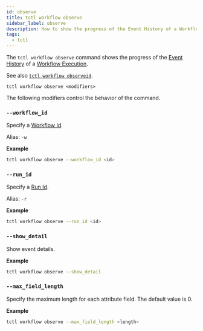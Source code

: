 ```yaml
---
id: observe
title: tctl workflow observe
sidebar_label: observe
description: How to show the progress of the Event History of a Workflow Execution using tctl.
tags:
  - tctl
---
```


The `tctl workflow observe` command shows the progress of the [Event History](/concepts/what-is-an-event-history) of a [Workflow Execution](/concepts/what-is-a-workflow-execution).

See also [`tctl workflow observeid`](/tctl-v1/workflow/observeid).

`tctl workflow observe <modifiers>`

The following modifiers control the behavior of the command.

### `--workflow_id`

Specify a [Workflow Id](/concepts/what-is-a-workflow-id).

Alias: `-w`

**Example**

```bash
tctl workflow observe --workflow_id <id>
```

### `--run_id`

Specify a [Run Id](/concepts/what-is-a-run-id).

Alias: `-r`

**Example**

```bash
tctl workflow observe --run_id <id>
```

### `--show_detail`

Show event details.

**Example**

```bash
tctl workflow observe --show_detail
```

### `--max_field_length`

Specify the maximum length for each attribute field.
The default value is 0.

**Example**

```bash
tctl workflow observe --max_field_length <length>
```
